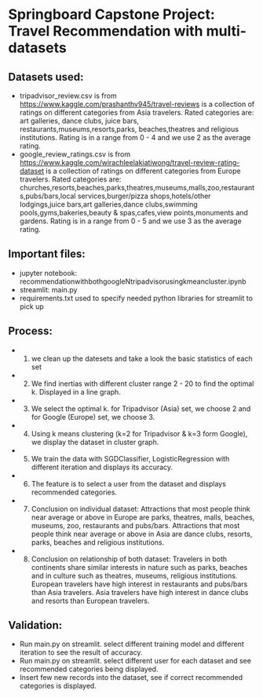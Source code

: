# Springboard Capstone Project: Travel Recommendation with multi-datasets

## Datasets used:
* tripadvisor_review.csv is from https://www.kaggle.com/prashanthv945/travel-reviews is a collection of ratings on different categories from Asia travelers. Rated categories are: art galleries, dance clubs, juice bars, restaurants,museums,resorts,parks,
beaches,theatres and religious institutions. Rating is in a range from 0 - 4 and we use 2 as the average rating.
* google_review_ratings.csv is from https://www.kaggle.com/wirachleelakiatiwong/travel-review-rating-dataset is a collection of ratings on different categories from Europe travelers. Rated categories are: churches,resorts,beaches,parks,theatres,museums,malls,zoo,restaurants,pubs/bars,local services,burger/pizza shops,hotels/other lodgings,juice bars,art galleries,dance clubs,swimming pools,gyms,bakeries,beauty & spas,cafes,view points,monuments and gardens. Rating is in a range from 0 - 5 and we use 3 as the average rating.

## Important files:
* jupyter notebook: recommendationwithbothgoogleNtripadvisorusingkmeancluster.ipynb
* streamlit: main.py
* requirements.txt used to specify needed python libraries for streamlit to pick up

## Process:
* 1. we clean up the datesets and take a look the basic statistics of each set
* 2. We find inertias with different cluster range 2 - 20 to find the optimal k. Displayed in a line graph.
* 3. We select the optimal k. for Tripadvisor (Asia) set, we choose 2 and for Google (Europe) set, we choose 3.
* 4. Using k means clustering (k=2 for Tripadvisor & k=3 form Google), we display the dataset in cluster graph.
* 5. We train the data with SGDClassifier, LogisticRegression with different iteration and displays its accuracy.
* 6. The feature is to select a user from the dataset and displays recommended categories.
* 7. Conclusion on individual dataset: 
        Attractions that most people think near average or above in Europe are parks, theatres, malls, beaches, museums, zoo, restaurants and pubs/bars.
        Attractions that most people think near average or above in Asia are dance clubs, resorts, parks, beaches and religious institutions.
* 8. Conclusion on relationship of both dataset: 
        Travelers in both continents share similar interests in nature such as parks, beaches and in culture such as theatres, museums, religious institutions.
        European travelers have high interest in restaurants and pubs/bars than Asia travelers.
        Asia travelers have high interest in dance clubs and resorts than European travelers.

## Validation:
* Run main.py on streamlit. select different training model and different iteration to see the result of accuracy.
* Run main.py on streamlit. select different user for each dataset and see recommended categories being displayed.
* Insert few new records into the dataset, see if correct recommended categories is displayed.


